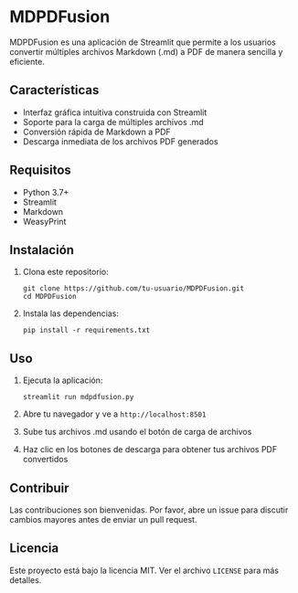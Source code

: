 # MDPDFusion

MDPDFusion es una aplicación de Streamlit que permite a los usuarios convertir múltiples archivos Markdown (.md) a PDF de manera sencilla y eficiente.

## Características

- Interfaz gráfica intuitiva construida con Streamlit
- Soporte para la carga de múltiples archivos .md
- Conversión rápida de Markdown a PDF
- Descarga inmediata de los archivos PDF generados

## Requisitos

- Python 3.7+
- Streamlit
- Markdown
- WeasyPrint

## Instalación

1. Clona este repositorio:
   ```
   git clone https://github.com/tu-usuario/MDPDFusion.git
   cd MDPDFusion
   ```

2. Instala las dependencias:
   ```
   pip install -r requirements.txt
   ```

## Uso

1. Ejecuta la aplicación:
   ```
   streamlit run mdpdfusion.py
   ```

2. Abre tu navegador y ve a `http://localhost:8501`

3. Sube tus archivos .md usando el botón de carga de archivos

4. Haz clic en los botones de descarga para obtener tus archivos PDF convertidos

## Contribuir

Las contribuciones son bienvenidas. Por favor, abre un issue para discutir cambios mayores antes de enviar un pull request.

## Licencia

Este proyecto está bajo la licencia MIT. Ver el archivo `LICENSE` para más detalles.

